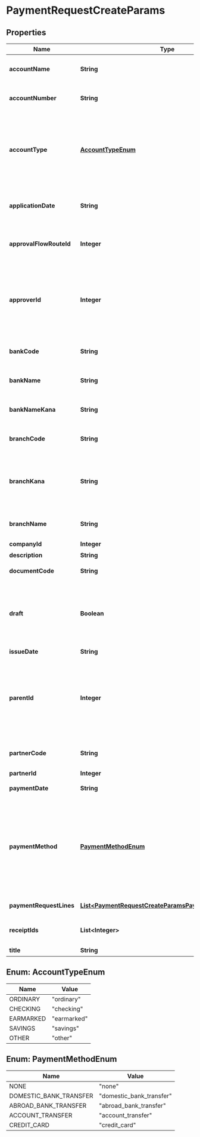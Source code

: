

# PaymentRequestCreateParams


## Properties

Name | Type | Description | Notes
------------ | ------------- | ------------- | -------------
**accountName** | **String** | 受取人名（カナ）（48文字以内）&lt;br&gt; 支払先指定時には無効  |  [optional]
**accountNumber** | **String** | 口座番号（半角数字1桁〜7桁）&lt;br&gt; 支払先指定時には無効  |  [optional]
**accountType** | [**AccountTypeEnum**](#AccountTypeEnum) | &#39;口座種別(ordinary: 普通、checking: 当座、earmarked: 納税準備預金、savings: 貯蓄、other: その他)&#39;&lt;br&gt; &#39;支払先指定時には無効&#39;&lt;br&gt; &#39;デフォルトは ordinary: 普通 です&#39;  |  [optional]
**applicationDate** | **String** | 申請日 (yyyy-mm-dd)&lt;br&gt; 指定しない場合は当日の日付が登録されます。  |  [optional]
**approvalFlowRouteId** | **Integer** | 申請経路ID&lt;br&gt; 指定する申請経路IDは、申請経路APIを利用して取得してください。  | 
**approverId** | **Integer** | 承認者のユーザーID&lt;br&gt; 「承認者を指定」の経路を申請経路として使用する場合に指定してください。&lt;br&gt; 指定する承認者のユーザーIDは、申請経路APIを利用して取得してください。  |  [optional]
**bankCode** | **String** | 銀行コード（半角数字1桁〜4桁）&lt;br&gt; 支払先指定時には無効  |  [optional]
**bankName** | **String** | 銀行名（255文字以内）&lt;br&gt; 支払先指定時には無効  |  [optional]
**bankNameKana** | **String** | 銀行名（カナ）（15文字以内）&lt;br&gt; 支払先指定時には無効  |  [optional]
**branchCode** | **String** | 支店番号（半角数字1桁〜3桁）&lt;br&gt; 支払先指定時には無効  |  [optional]
**branchKana** | **String** | 支店名（カナ）（15文字以内）&lt;br&gt; 指定可能な文字は、英数・カナ・丸括弧・ハイフン・スペースのみです。&lt;br&gt; 支払先指定時には無効  |  [optional]
**branchName** | **String** | 支店名（255文字以内）&lt;br&gt; 支払先指定時には無効  |  [optional]
**companyId** | **Integer** | 事業所ID | 
**description** | **String** | 備考 |  [optional]
**documentCode** | **String** | 請求書番号（255文字以内） |  [optional]
**draft** | **Boolean** | 支払依頼のステータス&lt;br&gt; falseを指定した時は申請中（in_progress）で支払依頼を作成します。&lt;br&gt; trueを指定した時は下書き（draft）で支払依頼を作成します。  | 
**issueDate** | **String** | 発生日 (yyyy-mm-dd) | 
**parentId** | **Integer** | 親申請ID(法人向け エンタープライズプラン、プロフェッショナルプラン)&lt;br&gt; &lt;ul&gt;   &lt;li&gt;承認済みの既存各種申請IDのみ指定可能です。&lt;/li&gt;   &lt;li&gt;各種申請一覧APIを利用して取得してください。&lt;/li&gt; &lt;/ul&gt;  |  [optional]
**partnerCode** | **String** | 支払先の取引先コード&lt;br&gt; 支払先の取引先ID指定時には無効  |  [optional]
**partnerId** | **Integer** | 支払先の取引先ID |  [optional]
**paymentDate** | **String** | 支払期限 (yyyy-mm-dd) |  [optional]
**paymentMethod** | [**PaymentMethodEnum**](#PaymentMethodEnum) | &#39;支払方法(none: 指定なし, domestic_bank_transfer: 国内振込, abroad_bank_transfer: 国外振込, account_transfer: 口座振替, credit_card: クレジットカード)&#39;&lt;br&gt; &#39;デフォルトは none: 指定なし です。&#39;  |  [optional]
**paymentRequestLines** | [**List&lt;PaymentRequestCreateParamsPaymentRequestLines&gt;**](PaymentRequestCreateParamsPaymentRequestLines.md) | 支払依頼の項目行一覧（配列） | 
**receiptIds** | **List&lt;Integer&gt;** | 証憑ファイルID（ファイルボックスのファイルID）（配列） |  [optional]
**title** | **String** | 申請タイトル | 



## Enum: AccountTypeEnum

Name | Value
---- | -----
ORDINARY | &quot;ordinary&quot;
CHECKING | &quot;checking&quot;
EARMARKED | &quot;earmarked&quot;
SAVINGS | &quot;savings&quot;
OTHER | &quot;other&quot;



## Enum: PaymentMethodEnum

Name | Value
---- | -----
NONE | &quot;none&quot;
DOMESTIC_BANK_TRANSFER | &quot;domestic_bank_transfer&quot;
ABROAD_BANK_TRANSFER | &quot;abroad_bank_transfer&quot;
ACCOUNT_TRANSFER | &quot;account_transfer&quot;
CREDIT_CARD | &quot;credit_card&quot;



